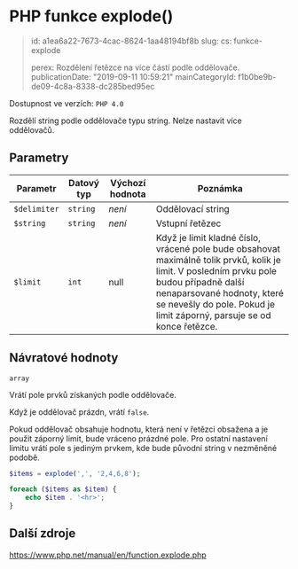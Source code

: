 PHP funkce explode()
====================

> id: a1ea6a22-7673-4cac-8624-1aa48194bf8b
> slug:
> 	cs: funkce-explode
>
> perex: Rozdělení řetězce na více částí podle oddělovače.
> publicationDate: "2019-09-11 10:59:21"
> mainCategoryId: f1b0be9b-de09-4c8a-8338-dc285bed95ec

Dostupnost ve verzích: `PHP 4.0`

Rozdělí string podle oddělovače typu string. Nelze nastavit více oddělovačů.

Parametry
--------------

| Parametr | Datový typ | Výchozí hodnota | Poznámka |
|-----|-----|-----|-----|
| `$delimiter` | `string` | *není* | Oddělovací string |
| `$string` | `string` | *není* | Vstupní řetězec |
| `$limit` | `int` | null | Když je limit kladné číslo, vrácené pole bude obsahovat maximálně tolik prvků, kolik je limit. V posledním prvku pole budou případně další nenaparsované hodnoty, které se nevešly do pole. Pokud je limit záporný, parsuje se od konce řetězce. |


Návratové hodnoty
----------------

`array`

Vrátí pole prvků získaných podle oddělovače.

Když je oddělovač prázdn, vrátí `false`.

Pokud oddělovač obsahuje hodnotu, která není v řetězci obsažena a je použit záporný limit, bude vráceno prázdné pole. Pro ostatní nastavení limitu vrátí pole s jediným prvkem, kde bude původní string v nezměněné podobě.

```php
$items = explode(',', '2,4,6,8');

foreach ($items as $item) {
	echo $item . '<hr>';
}
```

Další zdroje
------------

https://www.php.net/manual/en/function.explode.php

